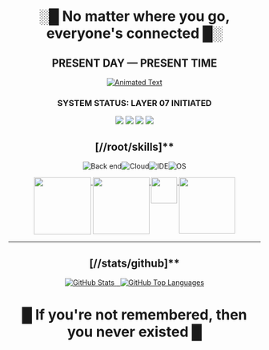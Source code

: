 <div align="center">

# ░█ **No matter where you go, everyone's connected** █░
## **PRESENT DAY — PRESENT TIME**

[![Animated Text](https://readme-typing-svg.herokuapp.com?font=Fira+Code&size=24&duration=4000&pause=500&color=00FF00&random=false&width=500&lines=USER%3A+Lain%2Fmisenrol%2FCopland;PRESENT+DAY+%E2%80%94+PRESENT+TIME;CLOSE+THE+WORLD+%E2%80%94+OPEN+THE+NEXT)](https://git.io/typing-svg)

</div>

<div align="center">

### **SYSTEM STATUS: LAYER 07 INITIATED**
![](https://img.shields.io/badge/PROTOCOL-7-006400?style=for-the-badge&logo=data:image/svg+xml;base64,PHN2ZyB3aWR0aD0iMjQiIGhlaWdodD0iMjQiIHhtbG5zPSJodHRwOi8vd3d3LnczLm9yZy8yMDAwL3N2ZyI+PHBhdGggZD0iTTEyIDJMMiAyMmgyMHoiIGZpbGw9IiNmZjAwMDAiLz48L3N2Zz4=&logoColor=white)
![](https://img.shields.io/badge/STATUS-CONNECTED-000000?style=for-the-badge)
![](https://img.shields.io/badge/LAYER-APPLICATION-008000?style=for-the-badge)
![](https://img.shields.io/badge/Last_Online-Right_Now-000000?style=for-the-badge&logo=clock)
</div>

<div align="center">

## [//root/skills]**
  ![Back end](https://img.shields.io/badge/ㅤBack%20endㅤ-ffff99?style=for-the-badge)![Cloud](https://img.shields.io/badge/ㅤㅤCloudㅤㅤㅤ-99ff99?style=for-the-badge)![IDE](https://img.shields.io/badge/ㅤㅤㅤIDEㅤㅤㅤ-99ffff?style=for-the-badge)![OS](https://img.shields.io/badge/ㅤㅤㅤㅤㅤOSㅤㅤㅤㅤㅤㅤ-9999ff?style=for-the-badge)

<a href="https://skillicons.dev">
  <img height=114 align="top" src="https://skillicons.dev/icons?i=python,r,lua,bash&perline=2" />
</a>
<a href="https://skillicons.dev">
  <img height=113 align="top" src="https://skillicons.dev/icons?i=aws,mysql,git,github&perline=2" />
</a>
<a href="https://skillicons.dev">
  <img height=52 align="top" src="https://skillicons.dev/icons?i=vim,vscode&perline=2" />
</a>
<a href="https://skillicons.dev">
  <img height=112 align="top" src="https://skillicons.dev/icons?i=linux,arch,windows&perline=3" />
</a>

---

<div align="center">

## [//stats/github]**

<a href="https://github.com/misenrol/github-readme-stats">
  <img src="https://github-readme-stats.vercel.app/api?username=misenrol&title_color=00FF00&bg_color=00000000&text_color=00FF00&border_color=00000000&show_icons=true&include_all_commits=true" alt="GitHub Stats" />
</a>

<a href="https://github.com/misenrol/github-readme-stats">
  <img src="https://github-readme-stats.vercel.app/api/top-langs/?username=misenrol&layout=compact&title_color=00FF00&bg_color=00000000&text_color=00FF00&border_color=00000000&locale=en&exclude_repo=C" alt="GitHub Top Languages" />
</a>

</div>

<div align="center">

# █ **If you're not remembered, then you never existed** █

</div>
